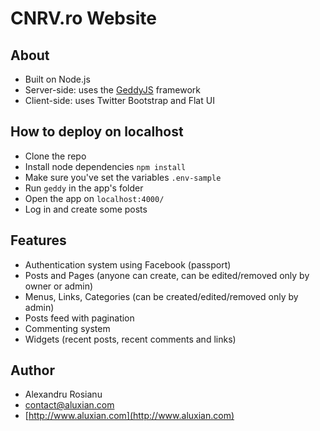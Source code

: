 # CNRV.ro Website

## About
- Built on Node.js
- Server-side: uses the [GeddyJS](http://geddyjs.org/) framework
- Client-side: uses Twitter Bootstrap and Flat UI

## How to deploy on localhost
- Clone the repo
- Install node dependencies `npm install`
- Make sure you've set the variables `.env-sample`
- Run `geddy` in the app's folder
- Open the app on `localhost:4000/`
- Log in and create some posts

## Features
- Authentication system using Facebook (passport)
- Posts and Pages (anyone can create, can be edited/removed only by owner or admin)
- Menus, Links, Categories (can be created/edited/removed only by admin)
- Posts feed with pagination
- Commenting system
- Widgets (recent posts, recent comments and links)

## Author
- Alexandru Rosianu
- [contact@aluxian.com](mailto:contact@aluxian.com)
- [http://www.aluxian.com](http://www.aluxian.com)
